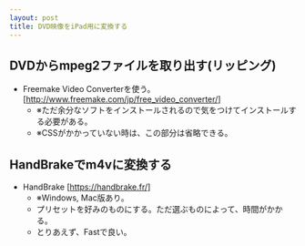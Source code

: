 ```yaml
---
layout: post
title: DVD映像をiPad用に変換する
---
```


## DVDからmpeg2ファイルを取り出す(リッピング)
 - Freemake Video Converterを使う。[http://www.freemake.com/jp/free_video_converter/]
   - ※ただ余分なソフトをインストールされるので気をつけてインストールする必要がある。
   - ※CSSがかかっていない時は、この部分は省略できる。

## HandBrakeでm4vに変換する
 - HandBrake [https://handbrake.fr/]
   - ※Windows, Mac版あり。
   - プリセットを好みのものにする。ただ選ぶものによって、時間がかかる。
   - とりあえず、Fastで良い。
